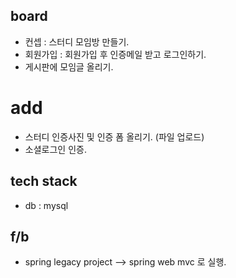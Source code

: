 ## board
- 컨셉 : 스터디 모임방 만들기.
- 회원가입 : 회원가입 후 인증메일 받고 로그인하기.
- 게시판에 모임글 올리기.


# add
- 스터디 인증사진 및 인증 폼 올리기. (파일 업로드) 
- 소셜로그인 인증.

## tech stack
- db : mysql

## f/b
- spring legacy project --> spring web mvc 로 실행. 